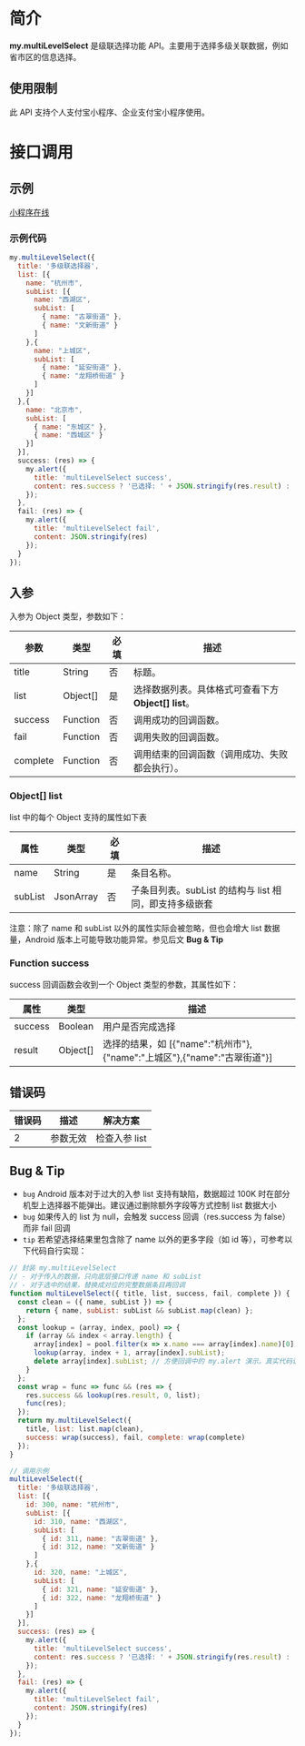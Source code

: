 # 简介

**my.multiLevelSelect** 是级联选择功能 API。主要用于选择多级关联数据，例如省市区的信息选择。

## 使用限制

此 API 支持个人支付宝小程序、企业支付宝小程序使用。

# 接口调用

## 示例

[小程序在线](https://opendocs.alipay.com/examples/5b76826c-9c1b-4529-a043-142a0e8dd145) 

### 示例代码
```javascript
my.multiLevelSelect({
  title: '多级联选择器',
  list: [{
    name: "杭州市",
    subList: [{
      name: "西湖区",
      subList: [
        { name: "古翠街道" },
        { name: "文新街道" }
      ]
    },{
      name: "上城区",
      subList: [
        { name: "延安街道" },
        { name: "龙翔桥街道" }
      ]
    }]
  },{
    name: "北京市",
    subList: [
      { name: "东城区" },
      { name: "西城区" }
    }]
  }],
  success: (res) => {
    my.alert({
      title: 'multiLevelSelect success',
      content: res.success ? '已选择: ' + JSON.stringify(res.result) : '未选择'
    });
  },
  fail: (res) => {
    my.alert({
      title: 'multiLevelSelect fail',
      content: JSON.stringify(res)
    });
  }
});
```

## 入参

入参为 Object 类型，参数如下：

| **参数** | **类型** | **必填** | **描述** |
| --- | --- | --- | --- |
| title | String | 否 | 标题。 |
| list | Object[] | 是 | 选择数据列表。具体格式可查看下方 **Object[] list**。 |
| success | Function | 否 | 调用成功的回调函数。 |
| fail | Function | 否 | 调用失败的回调函数。 |
| complete | Function | 否 | 调用结束的回调函数（调用成功、失败都会执行）。 |

### Object[] list

list 中的每个 Object 支持的属性如下表

| **属性** | **类型** | **必填** | **描述** |
| --- | --- | --- | --- |
| name | String | 是 | 条目名称。 |
| subList | JsonArray | 否 | 子条目列表。subList 的结构与 list 相同，即支持多级嵌套 |

注意：除了 name 和 subList 以外的属性实际会被忽略，但也会增大 list 数据量，Android 版本上可能导致功能异常。参见后文 **Bug & Tip**

### Function success

success 回调函数会收到一个 Object 类型的参数，其属性如下：

| **属性** | **类型** | **描述** |
| --- | --- | --- |
| success | Boolean | 用户是否完成选择 |
| result | Object[] | 选择的结果，如 [{"name":"杭州市"},{"name":"上城区"},{"name":"古翠街道"}] |

## 错误码

| **错误码** | **描述** | **解决方案** |
| --- | --- | --- |
| 2 | 参数无效 | 检查入参 list |


## Bug & Tip

- `bug` Android 版本对于过大的入参 list 支持有缺陷，数据超过 100K 时在部分机型上选择器不能弹出。建议通过删除额外字段等方式控制 list 数据大小
- `bug` 如果传入的 list 为 null，会触发 success 回调（res.success 为 false）而非 fail 回调
- `tip` 若希望选择结果里包含除了 name 以外的更多字段（如 id 等），可参考以下代码自行实现：
```javascript
// 封装 my.multiLevelSelect
// - 对于传入的数据，只向底层接口传递 name 和 subList
// - 对于选中的结果，替换成对应的完整数据条目再回调
function multiLevelSelect({ title, list, success, fail, complete }) {
  const clean = ({ name, subList }) => {
    return { name, subList: subList && subList.map(clean) };
  };
  const lookup = (array, index, pool) => {
    if (array && index < array.length) {
      array[index] = pool.filter(x => x.name === array[index].name)[0];
      lookup(array, index + 1, array[index].subList);
      delete array[index].subList; // 方便回调中的 my.alert 演示。真实代码请删除此行，避免副作用
    }
  };
  const wrap = func => func && (res => {
    res.success && lookup(res.result, 0, list);
    func(res);
  });
  return my.multiLevelSelect({
    title, list: list.map(clean),
    success: wrap(success), fail, complete: wrap(complete)
  });
}

// 调用示例
multiLevelSelect({
  title: '多级联选择器',
  list: [{
    id: 300, name: "杭州市",
    subList: [{
      id: 310, name: "西湖区",
      subList: [
        { id: 311, name: "古翠街道" },
        { id: 312, name: "文新街道" }
      ]
    },{
      id: 320, name: "上城区",
      subList: [
        { id: 321, name: "延安街道" },
        { id: 322, name: "龙翔桥街道" }
      ]
    }]
  }],
  success: (res) => {
    my.alert({
      title: 'multiLevelSelect success',
      content: res.success ? '已选择: ' + JSON.stringify(res.result) : '未选择'
    });
  },
  fail: (res) => {
    my.alert({
      title: 'multiLevelSelect fail',
      content: JSON.stringify(res)
    });
  }
});
```
